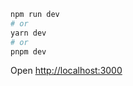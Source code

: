 ```bash
npm run dev
# or
yarn dev
# or
pnpm dev
```

Open [http://localhost:3000](http://localhost:3000)

